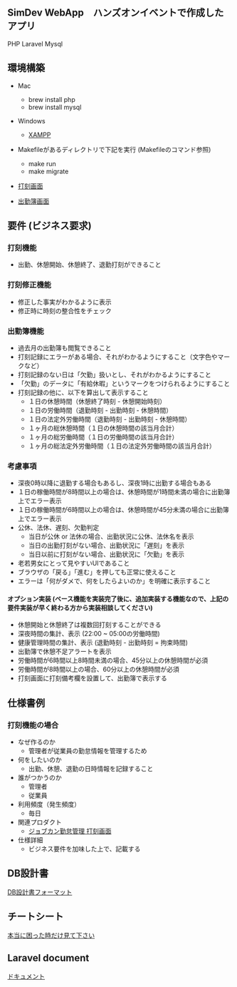 ## SimDev WebApp　ハンズオンイベントで作成したアプリ

PHP
Laravel
Mysql


## 環境構築
- Mac
    - brew install php
    - brew install mysql
- Windows
    - [XAMPP](https://uchy.me/blog/20231020/)

- Makefileがあるディレクトリで下記を実行 (Makefileのコマンド参照)
    - make run
    - make migrate

- [打刻画面](http://127.0.0.1:8000/stamp)
- [出勤簿画面](http://127.0.0.1:8000/attendance)

## 要件 (ビジネス要求)
### 打刻機能
- 出勤、休憩開始、休憩終了、退勤打刻ができること

### 打刻修正機能
- 修正した事実がわかるように表示
- 修正時に時刻の整合性をチェック

### 出勤簿機能
- 過去月の出勤簿も閲覧できること
- 打刻記録にエラーがある場合、それがわかるようにすること（文字色やマークなど）
- 打刻記録のない日は「欠勤」扱いとし、それがわかるようにすること
- 「欠勤」のデータに「有給休暇」というマークをつけられるようにすること
- 打刻記録の他に、以下を算出して表示すること
    - １日の休憩時間（休憩終了時刻 - 休憩開始時刻）
    - １日の労働時間（退勤時刻 - 出勤時刻 - 休憩時間）
    - １日の法定外労働時間（退勤時刻 - 出勤時刻 - 休憩時間）
    - １ヶ月の総休憩時間（１日の休憩時間の該当月合計）
    - １ヶ月の総労働時間（１日の労働時間の該当月合計）
    - １ヶ月の総法定外労働時間（１日の法定外労働時間の該当月合計）

### 考慮事項
- 深夜0時以降に退勤する場合もあるし、深夜1時に出勤する場合もある
- １日の稼働時間が8時間以上の場合は、休憩時間が1時間未満の場合に出勤簿上でエラー表示
- １日の稼働時間が6時間以上の場合は、休憩時間が45分未満の場合に出勤簿上でエラー表示
- 公休、法休、遅刻、欠勤判定
    - 当日が公休 or 法休の場合、出勤状況に公休、法休名を表示
    - 当日の出勤打刻がない場合、出勤状況に「遅刻」を表示
    - 当日以前に打刻がない場合、出勤状況に「欠勤」を表示
- 老若男女にとって見やすいUIであること
- ブラウザの「戻る」「進む」を押しても正常に使えること
- エラーは「何がダメで、何をしたらよいのか」を明確に表示すること

#### オプション実装 (ベース機能を実装完了後に、追加実装する機能なので、上記の要件実装が早く終わる方から実装相談してください)
- 休憩開始と休憩終了は複数回打刻することができる
- 深夜時間の集計、表示 (22:00 ~ 05:00の労働時間)
- 健康管理時間の集計、表示 (退勤時刻 - 出勤時刻 = 拘束時間)
- 出勤簿で休憩不足アラートを表示
- 労働時間が6時間以上8時間未満の場合、45分以上の休憩時間が必須
- 労働時間が8時間以上の場合、60分以上の休憩時間が必須
- 打刻画面に打刻備考欄を設置して、出勤簿で表示する


## 仕様書例
### 打刻機能の場合
- なぜ作るのか
    - 管理者が従業員の勤怠情報を管理するため
- 何をしたいのか
    - 出勤、休憩、退勤の日時情報を記録すること
- 誰がつかうのか
    - 管理者
    - 従業員
- 利用頻度（発生頻度）
    - 毎日
- 関連プロダクト
    - [ジョブカン勤怠管理 打刻画面](https://jobcan.zendesk.com/hc/ja/articles/115000103421-%E6%89%93%E5%88%BB%E6%96%B9%E6%B3%95%E4%B8%80%E8%A6%A7)
- 仕様詳細
    - ビジネス要件を加味した上で、記載する


## DB設計書
[DB設計書フォーマット](https://docs.google.com/spreadsheets/d/1B1nc1Ph5z8VrQRPQkvKff_hW7ob1FIU-JzBKjVmkekk/edit?usp=sharing)

## チートシート
[本当に困った時だけ見て下さい](https://drive.google.com/file/d/1JYzOUou-Q7kvmN9kOscAO-JXiDU-B1iL/view?usp=sharing)


## Laravel document
[ドキュメント](https://readouble.com/laravel/10.x/ja/lifecycle.html)